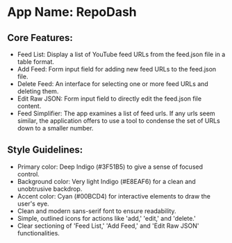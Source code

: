 # **App Name**: RepoDash

## Core Features:

- Feed List: Display a list of YouTube feed URLs from the feed.json file in a table format.
- Add Feed: Form input field for adding new feed URLs to the feed.json file.
- Delete Feed: An interface for selecting one or more feed URLs and deleting them.
- Edit Raw JSON: Form input field to directly edit the feed.json file content.
- Feed Simplifier: The app examines a list of feed urls. If any urls seem similar, the application offers to use a tool to condense the set of URLs down to a smaller number.

## Style Guidelines:

- Primary color: Deep Indigo (#3F51B5) to give a sense of focused control.
- Background color: Very light Indigo (#E8EAF6) for a clean and unobtrusive backdrop.
- Accent color: Cyan (#00BCD4) for interactive elements to draw the user's eye.
- Clean and modern sans-serif font to ensure readability.
- Simple, outlined icons for actions like 'add,' 'edit,' and 'delete.'
- Clear sectioning of 'Feed List,' 'Add Feed,' and 'Edit Raw JSON' functionalities.